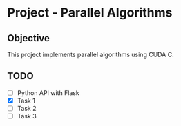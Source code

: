 # Project - Parallel Algorithms

## Objective 

This project implements parallel algorithms using CUDA C. 



## TODO

- [ ] Python API with Flask
- [x] Task 1
- [ ] Task 2
- [ ] Task 3
